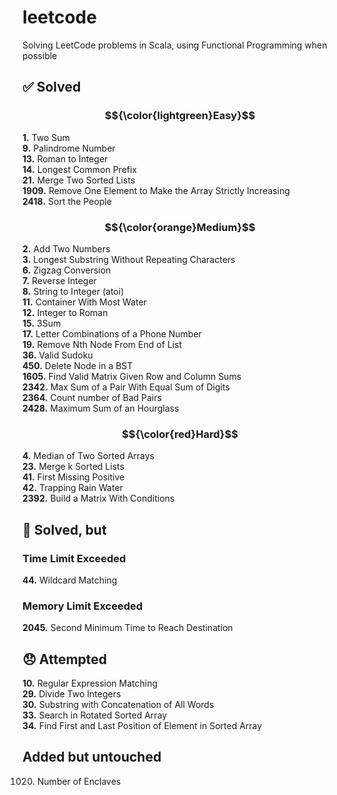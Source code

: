 # leetcode

Solving LeetCode problems in Scala, using Functional Programming when possible

## ✅ Solved

### $${\color{lightgreen}Easy}$$

**1.** Two Sum\
**9.** Palindrome Number\
**13.** Roman to Integer\
**14.** Longest Common Prefix\
**21.** Merge Two Sorted Lists\
**1909.** Remove One Element to Make the Array Strictly Increasing\
**2418.** Sort the People

### $${\color{orange}Medium}$$

**2.** Add Two Numbers\
**3.** Longest Substring Without Repeating Characters\
**6.** Zigzag Conversion\
**7.** Reverse Integer\
**8.** String to Integer (atoi)\
**11.** Container With Most Water\
**12.** Integer to Roman\
**15.** 3Sum\
**17.** Letter Combinations of a Phone Number\
**19.** Remove Nth Node From End of List\
**36.** Valid Sudoku\
**450.** Delete Node in a BST\
**1605.** Find Valid Matrix Given Row and Column Sums\
**2342.** Max Sum of a Pair With Equal Sum of Digits\
**2364.** Count number of Bad Pairs\
**2428.** Maximum Sum of an Hourglass

### $${\color{red}Hard}$$

**4.** Median of Two Sorted Arrays\
**23.** Merge k Sorted Lists\
**41.** First Missing Positive\
**42.** Trapping Rain Water\
**2392.** Build a Matrix With Conditions

## 🚧 Solved, but

### Time Limit Exceeded

**44.** Wildcard Matching

### Memory Limit Exceeded

**2045.** Second Minimum Time to Reach Destination

## 😞 Attempted

**10.** Regular Expression Matching\
**29.** Divide Two Integers\
**30.** Substring with Concatenation of All Words\
**33.** Search in Rotated Sorted Array\
**34.** Find First and Last Position of Element in Sorted Array

## Added but untouched

1020. Number of Enclaves
